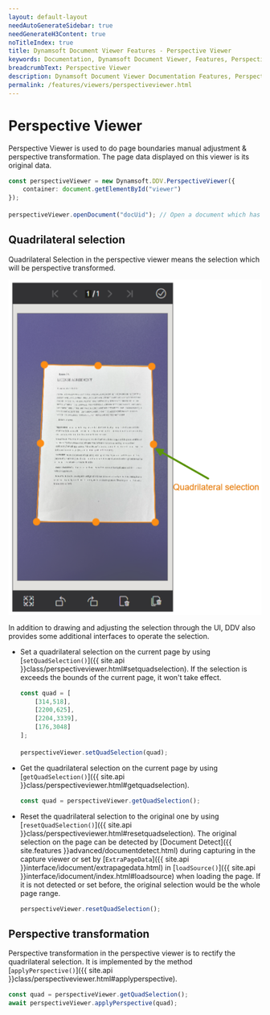 ```yaml
---
layout: default-layout
needAutoGenerateSidebar: true
needGenerateH3Content: true
noTitleIndex: true
title: Dynamsoft Document Viewer Features - Perspective Viewer
keywords: Documentation, Dynamsoft Document Viewer, Features, Perspective Viewer
breadcrumbText: Perspective Viewer
description: Dynamsoft Document Viewer Documentation Features, Perspective Viewer
permalink: /features/viewers/perspectiveviewer.html
---
```


# Perspective Viewer

Perspective Viewer is used to do page boundaries manual adjustment & perspective transformation. The page data displayed on this viewer is its original data.

```typescript
const perspectiveViewer = new Dynamsoft.DDV.PerspectiveViewer({
    container: document.getElementById("viewer")
});

perspectiveViewer.openDocument("docUid"); // Open a document which has pages.
```

## Quadrilateral selection

Quadrilateral Selection in the perspective viewer means the selection which will be perspective transformed.

![Quad selection](/assets/imgs/quadselection.png)

In addition to drawing and adjusting the selection through the UI, DDV also provides some additional interfaces to operate the selection.

- Set a quadrilateral selection on the current page by using [`setQuadSelection()`]({{ site.api }}class/perspectiveviewer.html#setquadselection). If the selection is exceeds the bounds of the current page, it won't take effect.

    ```typescript
    const quad = [
        [314,518],
        [2200,625],
        [2204,3339],
        [176,3048]
    ];

    perspectiveViewer.setQuadSelection(quad);
    ```

- Get the quadrilateral selection on the current page by using [`getQuadSelection()`]({{ site.api }}class/perspectiveviewer.html#getquadselection).

    ```typescript
    const quad = perspectiveViewer.getQuadSelection();
    ```

- Reset the quadrilateral selection to the original one by using [`resetQuadSelection()`]({{ site.api }}class/perspectiveviewer.html#resetquadselection). The original selection on the page can be detected by [Document Detect]({{ site.features }}advanced/documentdetect.html) during capturing in the capture viewer or set by [`ExtraPageData`]({{ site.api }}interface/idocument/extrapagedata.html) in [`loadSource()`]({{ site.api }}interface/idocument/index.html#loadsource) when loading the page. If it is not detected or set before, the original selection would be the whole page range.

    ```typescript
    perspectiveViewer.resetQuadSelection();
    ```

## Perspective transformation

Perspective transformation in the perspective viewer is to rectify the quadrilateral selection. It is implemented by the method [`applyPerspective()`]({{ site.api }}class/perspectiveviewer.html#applyperspective).

```typescript
const quad = perspectiveViewer.getQuadSelection();
await perspectiveViewer.applyPerspective(quad);
```

